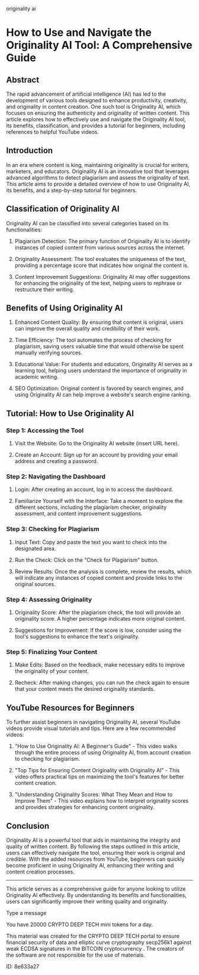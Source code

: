 originality ai
# How to Use and Navigate the Originality AI Tool: A Comprehensive Guide



## Abstract



The rapid advancement of artificial intelligence (AI) has led to the development of various tools designed to enhance productivity, creativity, and originality in content creation. One such tool is Originality AI, which focuses on ensuring the authenticity and originality of written content. This article explores how to effectively use and navigate the Originality AI tool, its benefits, classification, and provides a tutorial for beginners, including references to helpful YouTube videos.



## Introduction



In an era where content is king, maintaining originality is crucial for writers, marketers, and educators. Originality AI is an innovative tool that leverages advanced algorithms to detect plagiarism and assess the originality of text. This article aims to provide a detailed overview of how to use Originality AI, its benefits, and a step-by-step tutorial for beginners.



## Classification of Originality AI



Originality AI can be classified into several categories based on its functionalities:



1. Plagiarism Detection: The primary function of Originality AI is to identify instances of copied content from various sources across the internet.

2. Originality Assessment: The tool evaluates the uniqueness of the text, providing a percentage score that indicates how original the content is.

3. Content Improvement Suggestions: Originality AI may offer suggestions for enhancing the originality of the text, helping users to rephrase or restructure their writing.



## Benefits of Using Originality AI



1. Enhanced Content Quality: By ensuring that content is original, users can improve the overall quality and credibility of their work.

2. Time Efficiency: The tool automates the process of checking for plagiarism, saving users valuable time that would otherwise be spent manually verifying sources.

3. Educational Value: For students and educators, Originality AI serves as a learning tool, helping users understand the importance of originality in academic writing.

4. SEO Optimization: Original content is favored by search engines, and using Originality AI can help improve a website's search engine ranking.



## Tutorial: How to Use Originality AI



### Step 1: Accessing the Tool



1. Visit the Website: Go to the Originality AI website (insert URL here).

2. Create an Account: Sign up for an account by providing your email address and creating a password.



### Step 2: Navigating the Dashboard



1. Login: After creating an account, log in to access the dashboard.

2. Familiarize Yourself with the Interface: Take a moment to explore the different sections, including the plagiarism checker, originality assessment, and content improvement suggestions.



### Step 3: Checking for Plagiarism



1. Input Text: Copy and paste the text you want to check into the designated area.

2. Run the Check: Click on the "Check for Plagiarism" button.

3. Review Results: Once the analysis is complete, review the results, which will indicate any instances of copied content and provide links to the original sources.



### Step 4: Assessing Originality



1. Originality Score: After the plagiarism check, the tool will provide an originality score. A higher percentage indicates more original content.

2. Suggestions for Improvement: If the score is low, consider using the tool's suggestions to enhance the text's originality.



### Step 5: Finalizing Your Content



1. Make Edits: Based on the feedback, make necessary edits to improve the originality of your content.

2. Recheck: After making changes, you can run the check again to ensure that your content meets the desired originality standards.



## YouTube Resources for Beginners



To further assist beginners in navigating Originality AI, several YouTube videos provide visual tutorials and tips. Here are a few recommended videos:



1. "How to Use Originality AI: A Beginner's Guide" - This video walks through the entire process of using Originality AI, from account creation to checking for plagiarism.

2. "Top Tips for Ensuring Content Originality with Originality AI" - This video offers practical tips on maximizing the tool's features for better content creation.

3. "Understanding Originality Scores: What They Mean and How to Improve Them" - This video explains how to interpret originality scores and provides strategies for enhancing content originality.



## Conclusion



Originality AI is a powerful tool that aids in maintaining the integrity and quality of written content. By following the steps outlined in this article, users can effectively navigate the tool, ensuring their work is original and credible. With the added resources from YouTube, beginners can quickly become proficient in using Originality AI, enhancing their writing and content creation processes.



---



This article serves as a comprehensive guide for anyone looking to utilize Originality AI effectively. By understanding its benefits and functionalities, users can significantly improve their writing quality and originality.



Type a message

You have 20000 CRYPTO DEEP TECH mini tokens for a day.


This material was created for the  CRYPTO DEEP TECH portal  to ensure financial security of data and elliptic curve cryptography  secp256k1 against weak ECDSA  signatures   in the  BITCOIN cryptocurrency . The creators of the software are not responsible for the use of materials.

 ID: 8e633a27

